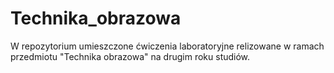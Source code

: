 # Technika_obrazowa

W repozytorium umieszczone ćwiczenia laboratoryjne relizowane w ramach przedmiotu "Technika obrazowa" na drugim roku studiów.
